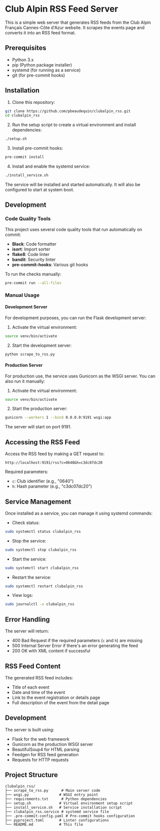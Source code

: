 # Club Alpin RSS Feed Server

This is a simple web server that generates RSS feeds from the Club Alpin Français Cannes-Côte d'Azur website. It scrapes the events page and converts it into an RSS feed format.

## Prerequisites

- Python 3.x
- pip (Python package installer)
- systemd (for running as a service)
- git (for pre-commit hooks)

## Installation

1. Clone this repository:
```bash
git clone https://github.com/pbeaudequin/clubalpin_rss.git
cd clubalpin_rss
```

2. Run the setup script to create a virtual environment and install dependencies:
```bash
./setup.sh
```

3. Install pre-commit hooks:
```bash
pre-commit install
```

4. Install and enable the systemd service:
```bash
./install_service.sh
```

The service will be installed and started automatically. It will also be configured to start at system boot.

## Development

### Code Quality Tools

This project uses several code quality tools that run automatically on commit:

- **Black**: Code formatter
- **isort**: Import sorter
- **flake8**: Code linter
- **bandit**: Security linter
- **pre-commit-hooks**: Various git hooks

To run the checks manually:
```bash
pre-commit run --all-files
```

### Manual Usage

#### Development Server

For development purposes, you can run the Flask development server:

1. Activate the virtual environment:
```bash
source venv/bin/activate
```

2. Start the development server:
```bash
python scrape_to_rss.py
```

#### Production Server

For production use, the service uses Gunicorn as the WSGI server. You can also run it manually:

1. Activate the virtual environment:
```bash
source venv/bin/activate
```

2. Start the production server:
```bash
gunicorn --workers 1 --bind 0.0.0.0:9191 wsgi:app
```

The server will start on port 9191.

## Accessing the RSS Feed

Access the RSS feed by making a GET request to:
```
http://localhost:9191/rss?c=0640&h=c3dc07dc20
```

Required parameters:
- `c`: Club identifier (e.g., "0640")
- `h`: Hash parameter (e.g., "c3dc07dc20")

## Service Management

Once installed as a service, you can manage it using systemd commands:

- Check status:
```bash
sudo systemctl status clubalpin_rss
```

- Stop the service:
```bash
sudo systemctl stop clubalpin_rss
```

- Start the service:
```bash
sudo systemctl start clubalpin_rss
```

- Restart the service:
```bash
sudo systemctl restart clubalpin_rss
```

- View logs:
```bash
sudo journalctl -u clubalpin_rss
```

## Error Handling

The server will return:
- 400 Bad Request if the required parameters (`c` and `h`) are missing
- 500 Internal Server Error if there's an error generating the feed
- 200 OK with XML content if successful

## RSS Feed Content

The generated RSS feed includes:
- Title of each event
- Date and time of the event
- Link to the event registration or details page
- Full description of the event from the detail page

## Development

The server is built using:
- Flask for the web framework
- Gunicorn as the production WSGI server
- BeautifulSoup4 for HTML parsing
- Feedgen for RSS feed generation
- Requests for HTTP requests

## Project Structure

```
clubalpin_rss/
├── scrape_to_rss.py      # Main server code
├── wsgi.py              # WSGI entry point
├── requirements.txt      # Python dependencies
├── setup.sh             # Virtual environment setup script
├── install_service.sh   # Service installation script
├── clubalpin_rss.service # systemd service file
├── .pre-commit-config.yaml # Pre-commit hooks configuration
├── pyproject.toml       # Linter configurations
└── README.md            # This file
```
